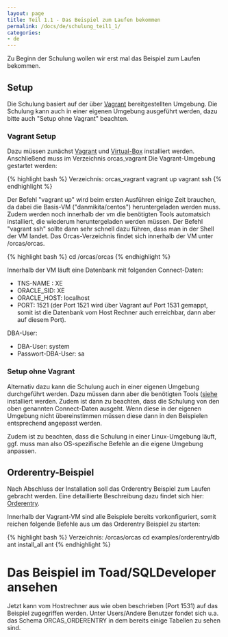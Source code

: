```yaml
---
layout: page
title: Teil 1.1 - Das Beispiel zum Laufen bekommen
permalink: /docs/de/schulung_teil1_1/
categories: 
- de
---
```


Zu Beginn der Schulung wollen wir erst mal das Beispiel zum Laufen bekommen.

## Setup

Die Schulung basiert auf der über [Vagrant](https://www.vagrantup.com/) bereitgestellten Umgebung. Die Schulung kann auch in einer eigenen Umgebung ausgeführt werden, dazu bitte auch "Setup ohne Vagrant" beachten.

### Vagrant Setup 

Dazu müssen zunächst [Vagrant](https://www.vagrantup.com/) und [Virtual-Box](https://www.virtualbox.org/) installiert werden. 
Anschließend  muss im Verzeichnis orcas_vagrant Die Vagrant-Umgebung gestartet werden:

{% highlight bash %}
Verzeichnis: orcas_vagrant
vagrant up
vagrant ssh
{% endhighlight %}

Der Befehl "vagrant up" wird beim ersten Ausführen einige Zeit brauchen, da dabei die Basis-VM ("danmikita/centos") heruntergeladen werden muss. Zudem werden noch innerhalb der vm die benötigten Tools automatsich installiert, die wiederum heruntergeladen werden müssen.
Der Befehl "vagrant ssh" sollte dann sehr schnell dazu führen, dass man in der Shell der VM landet. Das Orcas-Verzeichnis findet sich innerhalb der VM unter /orcas/orcas.

{% highlight bash %}
cd /orcas/orcas
{% endhighlight %}

Innerhalb der VM läuft eine Datenbank mit folgenden Connect-Daten:

- TNS-NAME : XE
- ORACLE_SID: XE
- ORACLE_HOST: localhost
- PORT: 1521 (der Port 1521 wird über Vagrant auf Port 1531 gemappt, somit ist die Datenbank vom Host Rechner auch erreichbar, dann aber auf diesem Port).

DBA-User:

- DBA-User: system
- Passwort-DBA-User: sa

### Setup ohne Vagrant
Alternativ dazu kann die Schulung auch in einer eigenen Umgebung durchgeführt werden. Dazu müssen dann aber die benötigten Tools ([siehe]({{site.baseurl}}/docs/de/installation/) installiert werden. Zudem ist dann zu beachten, dass die Schulung von den oben genannten Connect-Daten ausgeht. Wenn diese in der eigenen Umgebung nicht übereinstimmen müssen diese dann in den Beispielen entsprechend angepasst werden.

Zudem ist zu beachten, dass die Schulung in einer Linux-Umgebung läuft, ggf. muss man also OS-spezifische Befehle an die eigene Umgebung anpassen.

## Orderentry-Beispiel

Nach Abschluss der Installation soll das Orderentry Beispiel zum Laufen gebracht werden. 
Eine detaillierte Beschreibung dazu findet sich hier: [Orderentry]({{site.baseurl}}/docs/de/examples/).

Innerhalb der Vagrant-VM sind alle Beispiele bereits vorkonfiguriert, somit reichen folgende Befehle aus um das Orderentry Beispiel zu starten:

{% highlight bash %}
Verzeichnis: /orcas/orcas
cd examples/orderentry/db
ant install_all
ant
{% endhighlight %}

# Das Beispiel im Toad/SQLDeveloper ansehen

Jetzt kann vom Hostrechner aus wie oben beschrieben (Port 1531) auf das Beispiel zugegriffen werden. Unter Users/Andere Benutzer fondet sich u.a. das Schema ORCAS_ORDERENTRY in dem bereits einige Tabellen zu sehen sind.


